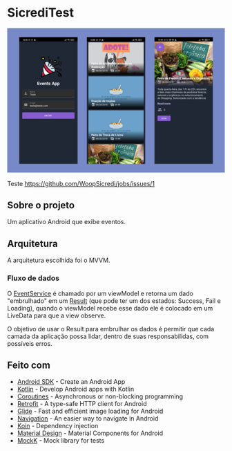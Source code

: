 # SicrediTest

![](app_prints.jpg)

Teste https://github.com/WoopSicredi/jobs/issues/1

## Sobre o projeto

Um aplicativo Android que exibe eventos.

## Arquitetura
A arquitetura escolhida foi o MVVM. 

### Fluxo de dados

O [EventService](https://github.com/diegoleonds/SicrediTest/blob/main/app/src/main/java/com/example/eventsapp/data/service/EventService.kt) é chamado por um viewModel e retorna um dado "embrulhado" em um [Result](https://github.com/diegoleonds/SicrediTest/blob/main/app/src/main/java/com/example/eventsapp/data/model/Result.kt) (que pode ter um dos estados: Success, Fail e Loading), quando o viewModel recebe esse dado ele é colocado em um LiveData para que a view observe.

O objetivo de usar o Result para embrulhar os dados é permitir que cada camada da aplicação possa lidar, dentro de suas responsabilidas, com possíveis erros.

## Feito com
- [Android SDK](https://developer.android.com/) - Create an Android App
- [Kotlin](https://developer.android.com/kotlin) - Develop Android apps with Kotlin
- [Coroutines](https://kotlinlang.org/docs/coroutines-overview.html) - Asynchronous or non-blocking programming
- [Retrofit](https://square.github.io/retrofit/) - A type-safe HTTP client for Android
- [Glide](https://github.com/bumptech/glide) - Fast and efficient image loading for Android
- [Navigation](https://developer.android.com/guide/navigation) - An easier way to navigate in Android
- [Koin](https://insert-koin.io/) - Dependency injection
- [Material Design](https://material.io/develop/android/) - Material Components for Android
- [MockK](https://mockk.io/) - Mock library for tests
